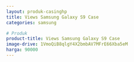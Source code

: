 ```yaml
---
layout: produk-casinghp
title: Views Samsung Galaxy S9 Case
categories: samsung

# Produk
product-title: Views Samsung Galaxy S9 Case
image-drive: 1VmoQiB8qlgY4X2bmbAV7MFrE66Xba5eM
harga: 90000
---
```

